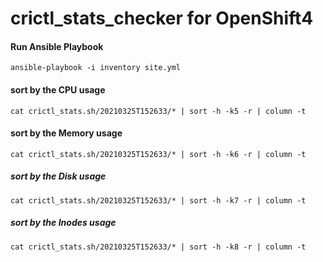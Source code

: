 # crictl_stats_checker for OpenShift4

#### Run Ansible Playbook
```
ansible-playbook -i inventory site.yml
```

#### sort by the CPU usage
```
cat crictl_stats.sh/20210325T152633/* | sort -h -k5 -r | column -t
```

#### sort by the Memory usage
```
cat crictl_stats.sh/20210325T152633/* | sort -h -k6 -r | column -t
```

##### sort by the Disk usage
```
cat crictl_stats.sh/20210325T152633/* | sort -h -k7 -r | column -t
```

##### sort by the Inodes usage
```
cat crictl_stats.sh/20210325T152633/* | sort -h -k8 -r | column -t
```

